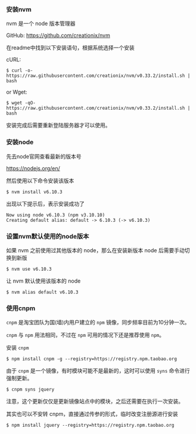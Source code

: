 ### 安装nvm

nvm 是一个 node 版本管理器

GitHub: https://github.com/creationix/nvm

在readme中找到以下安装语句，根据系统选择一个安装

cURL:

```
$ curl -o- https://raw.githubusercontent.com/creationix/nvm/v0.33.2/install.sh | bash
```

or Wget:

```
$ wget -qO- https://raw.githubusercontent.com/creationix/nvm/v0.33.2/install.sh | bash
```

安装完成后需要重新登陆服务器才可以使用。



### 安装node

先去node官网查看最新的版本号

https://nodejs.org/en/

然后使用以下命令安装该版本

```
$ nvm install v6.10.3
```

出现以下提示后，表示安装成功了

```
Now using node v6.10.3 (npm v3.10.10)
Creating default alias: default -> 6.10.3 (-> v6.10.3)
```



### 设置nvm默认使用的node版本

如果 nvm 之前使用过其他版本的 node，那么在安装新版本 node 后需要手动切换到新版

```
$ nvm use v6.10.3
```

让 nvm 默认使用该版本的 node

```
$ nvm alias default v6.10.3
```



### 使用cnpm

`cnpm` 是淘宝团队为国(墙)内用户建立的 `npm` 镜像，同步频率目前为10分钟一次。

`cnpm` 与 `npm` 用法相同，不过在 `npm` 可用的情况下还是推荐使用 `npm`。

安装 `cnpm`

```
$ npm install cnpm -g --registry=https://registry.npm.taobao.org
```

由于 `cnpm` 是一个镜像，有时模块可能不是最新的，这时可以使用 `syns` 命令进行强制更新。

```
$ cnpm syns jquery
```

注意，这个更新仅仅是更新镜像站点中的模块，之后还需要在执行一次安装。

其实也可以不安转 cnpm，直接通过传参的形式，临时改变注册源进行安装

```
$ npm install jquery --registry=https://registry.npm.taobao.org
```

